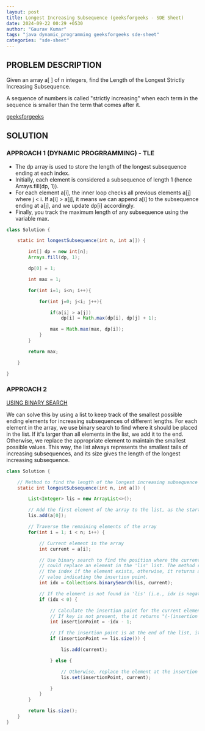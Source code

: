 ```yaml
---
layout: post
title: Longest Increasing Subsequence (geeksforgeeks - SDE Sheet)
date: 2024-09-22 00:29 +0530
author: "Gaurav Kumar"
tags: "java dynamic_programming geeksforgeeks sde-sheet"
categories: "sde-sheet"
---
```


## PROBLEM DESCRIPTION

Given an array a[ ] of n integers, find the Length of the Longest Strictly Increasing Subsequence.

A sequence of numbers is called "strictly increasing" when each term in the sequence is smaller than the term that comes after it.

[geeksforgeeks](https://www.geeksforgeeks.org/problems/longest-increasing-subsequence-1587115620/1?page=8)

## SOLUTION

### APPROACH 1 (DYNAMIC PROGRRAMMING) - TLE

- The dp array is used to store the length of the longest subsequence ending at each index.
- Initially, each element is considered a subsequence of length 1 (hence Arrays.fill(dp, 1)).
- For each element a[i], the inner loop checks all previous elements a[j] where j < i. If a[i] > a[j], it means we can append a[i] to the subsequence ending at a[j], and we update dp[i] accordingly.
- Finally, you track the maximum length of any subsequence using the variable max.

```java
class Solution {

    static int longestSubsequence(int n, int a[]) {

        int[] dp = new int[n];
        Arrays.fill(dp, 1);

        dp[0] = 1;

        int max = 1;

        for(int i=1; i<n; i++){

            for(int j=0; j<i; j++){

                if(a[i] > a[j])
                    dp[i] = Math.max(dp[i], dp[j] + 1);

                max = Math.max(max, dp[i]);
            }
        }

        return max;

    }

}
```

### APPROACH 2

[USING BINARY SEARCH](https://www.youtube.com/watch?v=on2hvxBXJH4)

We can solve this by using a list to keep track of the smallest possible ending elements for increasing subsequences of different lengths. For each element in the array, we use binary search to find where it should be placed in the list. If it's larger than all elements in the list, we add it to the end. Otherwise, we replace the appropriate element to maintain the smallest possible values. This way, the list always represents the smallest tails of increasing subsequences, and its size gives the length of the longest increasing subsequence.

```java
class Solution {

    // Method to find the length of the longest increasing subsequence
    static int longestSubsequence(int n, int a[]) {

        List<Integer> lis = new ArrayList<>();

        // Add the first element of the array to the list, as the starting point
        lis.add(a[0]);

        // Traverse the remaining elements of the array
        for(int i = 1; i < n; i++) {

            // Current element in the array
            int current = a[i];

            // Use binary search to find the position where the current element
            // could replace an element in the 'lis' list. The method returns
            // the index if the element exists, otherwise, it returns a negative
            // value indicating the insertion point.
            int idx = Collections.binarySearch(lis, current);

            // If the element is not found in 'lis' (i.e., idx is negative)
            if (idx < 0) {

                // Calculate the insertion point for the current element
                // If key is not present, the it returns "(-(insertion point) - 1)"
                int insertionPoint = -idx - 1;

                // If the insertion point is at the end of the list, it means 'current' is larger than any element in 'lis', so it extends the LIS.
                if (insertionPoint == lis.size()) {

                    lis.add(current);

                } else {

                    // Otherwise, replace the element at the insertion point with 'current'
                    lis.set(insertionPoint, current);

                }
            }
        }

        return lis.size();
    }
}
```
